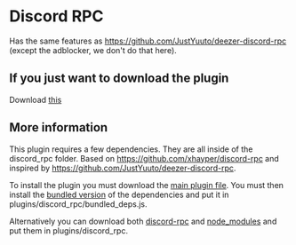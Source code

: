 # Discord RPC
Has the same features as https://github.com/JustYuuto/deezer-discord-rpc (except the adblocker, we don't do that here).

## If you just want to download the plugin
Download [this]()

## More information

This plugin requires a few dependencies. They are all inside of the discord_rpc folder. Based on https://github.com/xhayper/discord-rpc and inspired by https://github.com/JustYuuto/deezer-discord-rpc.

To install the plugin you must download the [main plugin file](https://github.com/bababoi-2/DeezMod/blob/main/plugins/discord_rpc/discord_rpc.js). You must then install the [bundled version](https://github.com/bababoi-2/DeezMod/blob/main/plugins/discord_rpc/discord_rpc/bundled_deps.js) of the dependencies and put it in plugins/discord_rpc/bundled_deps.js.

Alternatively you can download both [discord-rpc](https://github.com/bababoi-2/DeezMod/tree/main/plugins/discord_rpc/discord_rpc/discord-rpc) and [node_modules](https://github.com/bababoi-2/DeezMod/tree/main/plugins/discord_rpc/discord_rpc/node_modules) and put them in plugins/discord_rpc.